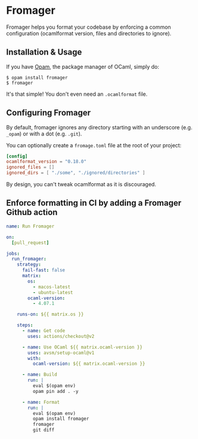 # Fromager

Fromager helps you format your codebase by enforcing a common configuration (ocamlformat version, files and directories to ignore).

## Installation & Usage

If you have [Opam](https://opam.ocaml.org/), the package manager of OCaml, simply do:

```console
$ opam install fromager
$ fromager
```

It's that simple! You don't even need an `.ocamlformat` file.

## Configuring Fromager

By default, fromager ignores any directory starting with an underscore (e.g. `_opam`) or with a dot (e.g. `.git`).

You can optionally create a `fromage.toml` file at the root of your project:

```toml
[config]
ocamlformat_version = "0.18.0"
ignored_files = []
ignored_dirs = [ "./some", "./ignored/directories" ]
```

By design, you can't tweak ocamlformat as it is discouraged.

## Enforce formatting in CI by adding a Fromager Github action

```yml
name: Run Fromager

on:
  [pull_request]

jobs:
  run_fromager:
    strategy:
      fail-fast: false
      matrix:
        os:
          - macos-latest
          - ubuntu-latest
        ocaml-version:
          - 4.07.1

    runs-on: ${{ matrix.os }}

    steps:
      - name: Get code
        uses: actions/checkout@v2

      - name: Use OCaml ${{ matrix.ocaml-version }}
        uses: avsm/setup-ocaml@v1
        with:
          ocaml-version: ${{ matrix.ocaml-version }}

      - name: Build
        run: |
          eval $(opam env)
          opam pin add . -y

      - name: Format
        run: |
          eval $(opam env)
          opam install fromager
          fromager
          git diff
```
